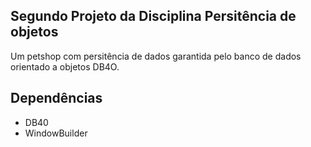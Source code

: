 ## Segundo Projeto da Disciplina Persitência de objetos

Um petshop com persitência de dados garantida pelo banco de dados orientado a objetos DB4O.

## Dependências

- DB40
- WindowBuilder

